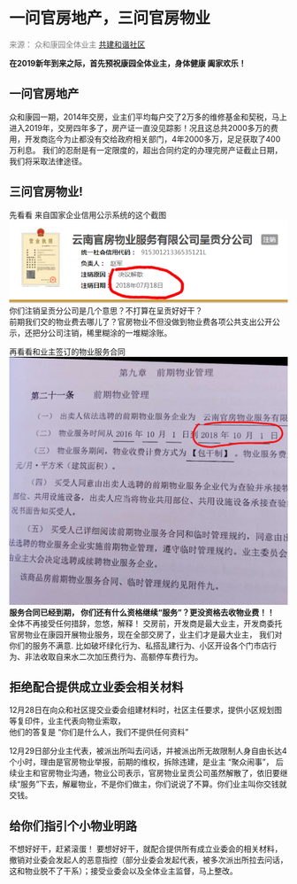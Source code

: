 # 一问官房地产，三问官房物业  #  

<font color=gray >来源： 众和康园全体业主</font>    [ 共建和谐社区](http://www.mps.gov.cn/)  

  **在2019新年到来之际，首先预祝康园全体业主，身体健康 阖家欢乐！**

## 一问官房地产 ##
众和康园一期，2014年交房，业主们平均每户交了2万多的维修基金和契税，马上进入2019年，交房四年多了，房产证一直没见踪影！况且这总共2000多万的费用，开发商迄今为止都没有交给政府相关部门，4年2000多万，足足获取了400万利息。
我们的忍耐是有一定限度的，超出合同约定的办理完房产证截止日期，我们将采取法律途径。

## 三问官房物业! ##
先看看 来自国家企业信用公示系统的这个截图  
![](https://github.com/rainfly234/web/blob/master/zhuxiao.png?raw=true)  
你们注销呈贡分公司是几个意思？不打算在呈贡好好干？  
前期我们交的物业费去哪儿了？官房物业不但没做到物业费各项公共支出公开公示，还把分公司注销，稀里糊涂的一堆糊涂账。  
  
再看看和业主签订的物业服务合同
![](https://github.com/rainfly234/web/blob/master/wuye.jpg?raw=true)  
**服务合同已经到期， 你们还有什么资格继续“服务”？更没资格去收物业费！！**  
全体不再接受任何措辞，忽悠，解释！
交房前，开发商是最大业主，开发商委托官房物业在康园开展物业服务，现在全部交房了，业主们才是最大业主，
我们对你们的服务不满意. 比如破坏绿化行为、私搭乱建行为、小区开设各个门市店行为、非法收取自来水二次加压费行为、高额停车费行为。  

## 拒绝配合提供成立业委会相关材料 ##
12月28日在向众和社区提交业委会组建材料时，社区主任要求，提供小区规划图等复印件，业主代表向物业索取，  
他们的答复是 “你们是什么人，我们不提供任何资料”

12月29日部分业主代表，被派出所叫去问话，并被派出所无故限制人身自由长达4个小时，理由是官房物业举报，前期的维权，拆除违建，是业主 “聚众闹事”，
后续业主和官房物业沟通，物业公司表示，官房物业呈贡公司虽然解散了，依旧要继续“服务”下去，解雇物业，不是你们做主，你们说说了不算。你们业主叫你交钱就交钱。  


## 给你们指引个小物业明路 ##

不想好好干，赶紧滚蛋！
要想好好干，就配合提供所有成立业委会的相关材料，撤销对业委会发起人的恶意指控（部分业委会发起代表，被多次派出所拉去问话，这和物业脱不了干系）；接受业委会以及全体业主监督，马上整改。

